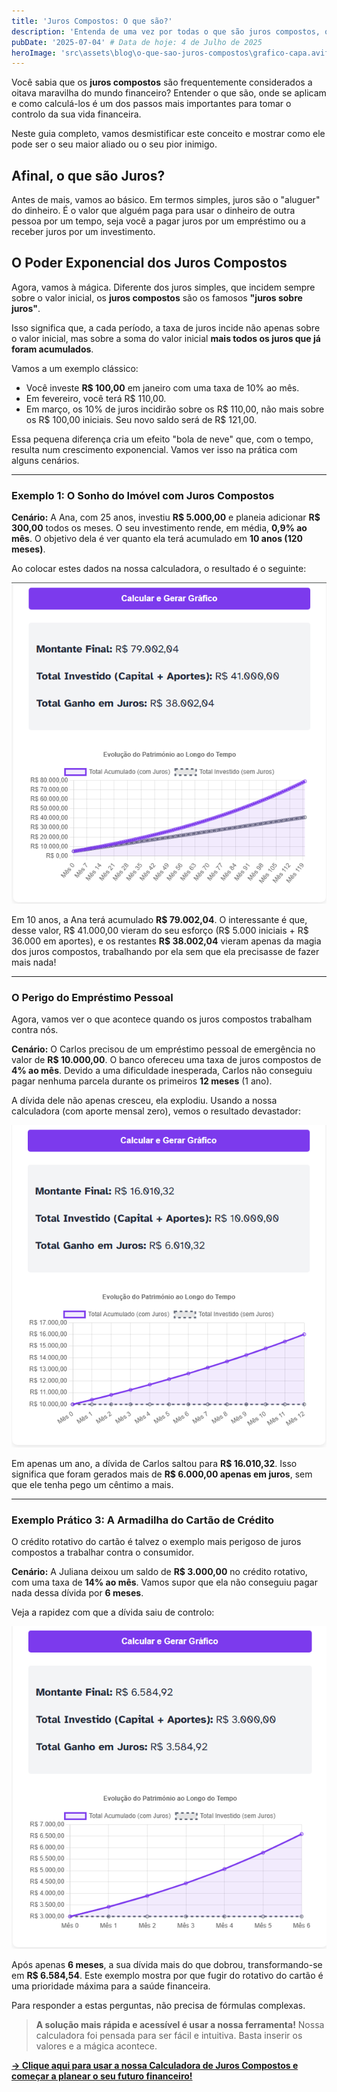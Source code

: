 ```yaml
---
title: 'Juros Compostos: O que são?'
description: 'Entenda de uma vez por todas o que são juros compostos, o famoso "juros sobre juros", e como essa força pode trabalhar a seu favor nos investimentos.'
pubDate: '2025-07-04' # Data de hoje: 4 de Julho de 2025
heroImage: 'src\assets\blog\o-que-sao-juros-compostos\grafico-capa.avif' # Imagem de capa do artigo
---
```


Você sabia que os **juros compostos** são frequentemente considerados a oitava maravilha do mundo financeiro? Entender o que são, onde se aplicam e como calculá-los é um dos passos mais importantes para tomar o controlo da sua vida financeira.

Neste guia completo, vamos desmistificar este conceito e mostrar como ele pode ser o seu maior aliado ou o seu pior inimigo.

## Afinal, o que são Juros?

Antes de mais, vamos ao básico. Em termos simples, juros são o "aluguer" do dinheiro. É o valor que alguém paga para usar o dinheiro de outra pessoa por um tempo, seja você a pagar juros por um empréstimo ou a receber juros por um investimento.

## O Poder Exponencial dos Juros Compostos

Agora, vamos à mágica. Diferente dos juros simples, que incidem sempre sobre o valor inicial, os **juros compostos** são os famosos **"juros sobre juros"**.

Isso significa que, a cada período, a taxa de juros incide não apenas sobre o valor inicial, mas sobre a soma do valor inicial **mais todos os juros que já foram acumulados**.

Vamos a um exemplo clássico:
- Você investe **R$ 100,00** em janeiro com uma taxa de 10% ao mês.
- Em fevereiro, você terá R$ 110,00.
- Em março, os 10% de juros incidirão sobre os R$ 110,00, não mais sobre os R$ 100,00 iniciais. Seu novo saldo será de R$ 121,00.

Essa pequena diferença cria um efeito "bola de neve" que, com o tempo, resulta num crescimento exponencial. Vamos ver isso na prática com alguns cenários.

---

### Exemplo 1: O Sonho do Imóvel com Juros Compostos

**Cenário:** A Ana, com 25 anos, investiu **R$ 5.000,00** e planeia adicionar **R$ 300,00** todos os meses. O seu investimento rende, em média, **0,9% ao mês**. O objetivo dela é ver quanto ela terá acumulado em **10 anos (120 meses)**.

Ao colocar estes dados na nossa calculadora, o resultado é o seguinte:

![Resultado da simulação de investimento de Ana mostrando o montante final de R$ 79.002,04.](src\assets\blog\o-que-sao-juros-compostos\ana.png)

Em 10 anos, a Ana terá acumulado **R$ 79.002,04**. O interessante é que, desse valor, R$ 41.000,00 vieram do seu esforço (R$ 5.000 iniciais + R$ 36.000 em aportes), e os restantes **R$ 38.002,04** vieram apenas da magia dos juros compostos, trabalhando por ela sem que ela precisasse de fazer mais nada!

---

### O Perigo do Empréstimo Pessoal

Agora, vamos ver o que acontece quando os juros compostos trabalham contra nós.

**Cenário:** O Carlos precisou de um empréstimo pessoal de emergência no valor de **R$ 10.000,00**. O banco ofereceu uma taxa de juros compostos de **4% ao mês**. Devido a uma dificuldade inesperada, Carlos não conseguiu pagar nenhuma parcela durante os primeiros **12 meses** (1 ano).

A dívida dele não apenas cresceu, ela explodiu. Usando a nossa calculadora (com aporte mensal zero), vemos o resultado devastador:

![Resultado da simulação da dívida de Carlos, mostrando o crescimento de R$ 10.000 para R$ 16.010,32 em 12 meses.](src\assets\blog\o-que-sao-juros-compostos\carlos.png)

Em apenas um ano, a dívida de Carlos saltou para **R$ 16.010,32**. Isso significa que foram gerados mais de **R$ 6.000,00 apenas em juros**, sem que ele tenha pego um cêntimo a mais.

---

### Exemplo Prático 3: A Armadilha do Cartão de Crédito

O crédito rotativo do cartão é talvez o exemplo mais perigoso de juros compostos a trabalhar contra o consumidor.

**Cenário:** A Juliana deixou um saldo de **R$ 3.000,00** no crédito rotativo, com uma taxa de **14% ao mês**. Vamos supor que ela não conseguiu pagar nada dessa dívida por **6 meses**.

Veja a rapidez com que a dívida saiu de controlo:

![Resultado da simulação da dívida do cartão de crédito da Juliana, mostrando o crescimento de R$ 3.000 para R$ 6.584,54 em 6 meses.](src\assets\blog\o-que-sao-juros-compostos\juliana.png)

Após apenas **6 meses**, a sua dívida mais do que dobrou, transformando-se em **R$ 6.584,54**. Este exemplo mostra por que fugir do rotativo do cartão é uma prioridade máxima para a saúde financeira.

Para responder a estas perguntas, não precisa de fórmulas complexas.

> **A solução mais rápida e acessível é usar a nossa ferramenta!** Nossa calculadora foi pensada para ser fácil e intuitiva. Basta inserir os valores e a mágica acontece.

**[→ Clique aqui para usar a nossa Calculadora de Juros Compostos e começar a planear o seu futuro financeiro!](/ferramentas/juros-compostos/)**